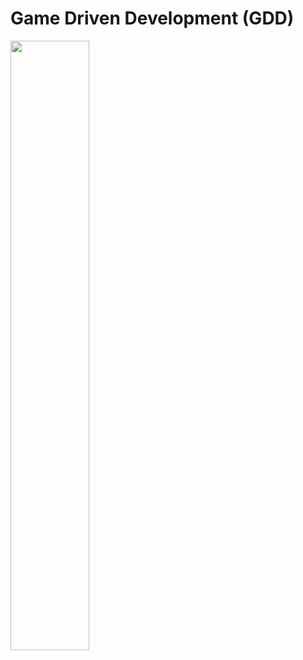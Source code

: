 # Game Driven Development (GDD)
<img src="https://splianel.sirv.com/while%20true%20learn.jpg" width="50%" height="50%" alt="" /> <br>

